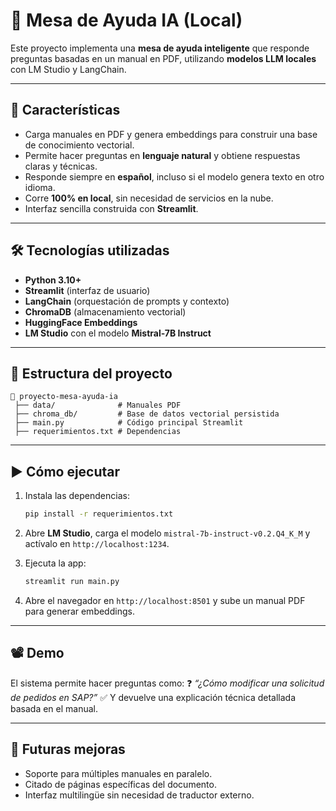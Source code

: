 # 🤖 Mesa de Ayuda IA (Local)

Este proyecto implementa una **mesa de ayuda inteligente** que responde preguntas basadas en un manual en PDF, utilizando **modelos LLM locales** con LM Studio y LangChain.

---

## 🚀 Características

* Carga manuales en PDF y genera embeddings para construir una base de conocimiento vectorial.
* Permite hacer preguntas en **lenguaje natural** y obtiene respuestas claras y técnicas.
* Responde siempre en **español**, incluso si el modelo genera texto en otro idioma.
* Corre **100% en local**, sin necesidad de servicios en la nube.
* Interfaz sencilla construida con **Streamlit**.

---

## 🛠️ Tecnologías utilizadas

* **Python 3.10+**
* **Streamlit** (interfaz de usuario)
* **LangChain** (orquestación de prompts y contexto)
* **ChromaDB** (almacenamiento vectorial)
* **HuggingFace Embeddings**
* **LM Studio** con el modelo **Mistral-7B Instruct**

---

## 📂 Estructura del proyecto

```
📁 proyecto-mesa-ayuda-ia
 ├── data/              # Manuales PDF
 ├── chroma_db/         # Base de datos vectorial persistida
 ├── main.py            # Código principal Streamlit
 ├── requerimientos.txt # Dependencias
```

---

## ▶️ Cómo ejecutar

1. Instala las dependencias:

   ```bash
   pip install -r requerimientos.txt
   ```
2. Abre **LM Studio**, carga el modelo `mistral-7b-instruct-v0.2.Q4_K_M` y actívalo en `http://localhost:1234`.
3. Ejecuta la app:

   ```bash
   streamlit run main.py
   ```
4. Abre el navegador en `http://localhost:8501` y sube un manual PDF para generar embeddings.

---

## 📽️ Demo

El sistema permite hacer preguntas como:
❓ *“¿Cómo modificar una solicitud de pedidos en SAP?”*
✅ Y devuelve una explicación técnica detallada basada en el manual.

---

## 📌 Futuras mejoras

* Soporte para múltiples manuales en paralelo.
* Citado de páginas específicas del documento.
* Interfaz multilingüe sin necesidad de traductor externo.
